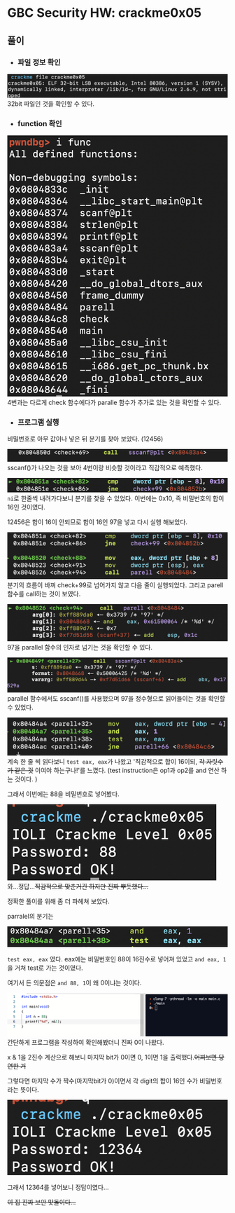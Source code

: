 # GBC Security HW: crackme0x05

## 풀이 

- ### 파일 정보 확인 
![1](img5/1.png)
32bit 파일인 것을 확인할 수 있다.

- ### function 확인 
![2](img5/2.png)
4번과는 다르게 check 함수에다가 paralle 함수가 추가로 있는 것을 확인할 수 있다. 

- ### 프로그램 실행 

비밀번호로 아무 값이나 넣은 뒤 분기를 찾아 보았다. (12456)

![3](img5/3.png)
sscanf()가 나오는 것을 보아 4번이랑 비슷할 것이라고 직감적으로 예측했다.

![4](img5/4.png)
`ni`로 한줄씩 내려가다보니 분기를 찾을 수 있었다. 이번에는 0x10, 즉 비밀번호의 합이 16인 것이였다. 

12456은 합이 16이 안되므로 합이 16인 97을 넣고 다시 실행 해보았다. 

![5](img5/5.png)
분기의 흐름이 바껴 check+99로 넘어가지 않고 다음 줄이 실행되었다.
그리고 parell 함수를 call하는 것이 보였다. 

![6](img5/6.png)
97을 parallel 함수의 인자로 넘기는 것을 확인할 수 있다. 

![7](img5/7.png)
parallel 함수에서도 sscanf()를 사용했으며 97을 정수형으로 읽어들이는 것을 확인할 수 있었다. 

![8](img5/8.png)
계속 한 줄 씩 읽다보니 `test eax, eax`가 나왔고 '직감적으로 합이 16이되, ~~각 자릿수가 같은 것~~ 이여야 하는구나!'를 느꼈다. 
(test instruction은 op1과 op2를 and 연산 하는 것이다. )


그래서 이번에는 88을 비밀번호로 넣어봤다. 

![9](img5/9.png)
와...정답...~~직감적으로 맞춘거긴 하지만 진짜 뿌듯했다...~~

정확한 풀이를 위해 좀 더 파헤쳐 보았다. 

parralel의 분기는 

![10](img5/10.png)

`test eax, eax` 였다. eax에는 비밀번호인 88이 16진수로 넣어져 있었고
`and eax, 1`을 거쳐 test로 가는 것이였다. 

여기서 든 의문점은 `and 88, 1`이 왜 0이냐는 것이다. 

![11](img5/11.png)
간단하게 프로그램을 작성하여 확인해봤더니 진짜 0이 나왔다. 

x & 1을 2진수 계산으로 해보니 마지막 bit가 0이면 0, 1이면 1을 출력했다.~~어찌보면 당연한 거~~

그렇다면 마지막 수가 짝수(마지막bit가 0)이면서 각 digit의 합이 16인 수가 비밀번호라는 뜻이다.

![12](img5/12.png)

그래서 12364를 넣어보니 정답이였다...

~~이 집 진짜 보안 맛돌이다...~~